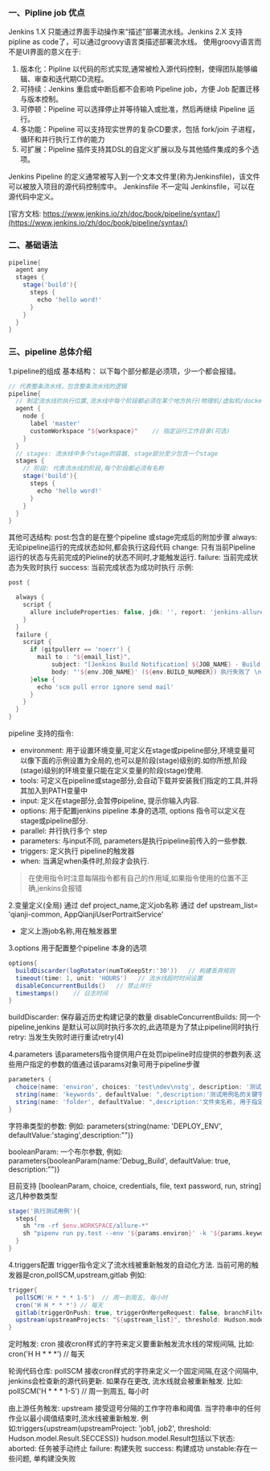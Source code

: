### 一、Pipline job 优点
Jenkins 1.X 只能通过界面手动操作来“描述”部署流水线。Jenkins 2.X 支持 pipline as code了，可以通过groovy语言类描述部署流水线。
使用groovy语言而不是UI界面的意义在于:
1. 版本化：Pipline  以代码的形式实现,通常被检入源代码控制，使得团队能够编辑、审查和迭代期CD流程。
2. 可持续：Jenkins  重启或中断后都不会影响 Pipeline job，方便 Job 配置迁移与版本控制。
3. 可停顿：Pipeline 可以选择停止并等待输入或批准，然后再继续 Pipeline 运行。
4. 多功能：Pipeline 可以支持现实世界的复杂CD要求，包括 fork/join 子进程，循环和并行执行工作的能力
5. 可扩展：Pipeline 插件支持其DSL的自定义扩展以及与其他插件集成的多个选项。

Jenkins Pipeline 的定义通常被写入到一个文本文件里(称为Jenkinsfile)，该文件可以被放入项目的源代码控制库中。
Jenkinsfile 不一定叫 Jenkinsfile，可以在源代码中定义。

[官方文档: https://www.jenkins.io/zh/doc/book/pipeline/syntax/](https://www.jenkins.io/zh/doc/book/pipeline/syntax/)

### 二、基础语法
```groovy
pipeline{
  agent any
  stages {
    stage('build'){
      steps {
        echo 'hello word!'
      }
    }
  }
}
```
### 三、pipeline 总体介绍
1.pipeline的组成
基本结构：
以下每个部分都是必须项，少一个都会报错。
```groovy
// 代表整条流水线，包含整条流水线的逻辑
pipeline{
  // 制定流水线的执行位置,流水线中每个阶段都必须在某个地方执行(物理机/虚拟机/docker容器),agent部分指定具体在哪执行
  agent {
    node {
      label 'master'
      customWorkspace "${workspace}"    // 指定运行工作目录(可选)
    }
  }
  // stages: 流水线中多个stage的容器, stage部分至少包含一个stage
  stages {
    // 阶段: 代表流水线的阶段,每个阶段都必须有名称
    stage('build'){
      steps {
        echo 'hello word!'
      }
    }
  }
}
```
其他可选结构:
post:包含的是在整个pipeline 或stage完成后的附加步骤
  always: 无论pipeline运行的完成状态如何,都会执行这段代码
  change: 只有当前Pipeline运行的状态与先前完成的Pieline的状态不同时,才能触发运行.
  failure: 当前完成状态为失败时执行
  success: 当前完成状态为成功时执行
示例:
```groovy
post {

  always {
    script {
      allure includeProperties: false, jdk: '', report: 'jenkins-allure-report', results: [[path: 'allure-results']]
    }
  }
  failure {
    script {
      if (gitpullerr == 'noerr') {
        mail to : "${email_list}",
            subject: "[Jenkins Build Notification] ${JOB_NAME} - Build # ${BUILD_NUMBER} -构建失败!"
            body: "'${env.JOB_NAME}' (${env.BUILD_NUMBER}) 执行失败了 \n请及时前往 ${env.BUILD_URL} 进行查看"
      }else {
        echo 'scm pull error ignore send mail'
      }
    }
  }
}
```
pipeline 支持的指令:
- environment: 用于设置环境变量,可定义在stage或pipeline部分,环境变量可以像下面的示例设置为全局的,也可以是阶段(stage)级别的.如你所想,阶段(stage)级别的环境变量只能在定义变量的阶段(stage)使用.
- tools: 可定义在pipeline或stage部分,会自动下载并安装我们指定的工具,并将其加入到PATH变量中
- input: 定义在stage部分,会暂停pipeline, 提示你输入内容.
- options: 用于配置jenkins pipeline 本身的选项, options 指令可以定义在stage或pipeline部分.
- parallel: 并行执行多个 step
- parameters: 与input不同, parameters是执行pipeline前传入的一些参数.
- triggers: 定义执行 pipeline的触发器
- when: 当满足when条件时,阶段才会执行.
>在使用指令时注意每隔指令都有自己的作用域,如果指令使用的位置不正确,jenkins会报错

2.变量定义(全局)
通过 def project_name,定义job名称
通过 def upstream_list= 'qianji-common, AppQianjiUserPortraitService'
- 定义上游job名称,用在触发器里

3.options
用于配置整个pipeline 本身的选项
```groovy
options{
  buildDiscarder(logRotator(numToKeepStr:'30'))   // 构建丢弃规则
  timeout(time: 1, unit: 'HOURS')   // 流水线超时时间设置
  disableConcurrentBuilds()   // 禁止并行
  timestamps()    // 日志时间
}
```
buildDiscarder: 保存最近历史构建记录的数量
disableConcurrentBuilds: 同一个pipeline,jenkins 是默认可以同时执行多次的,此选项是为了禁止pipeline同时执行retry: 当发生失败时进行重试retry(4)

4.parameters
该parameters指令提供用户在处罚pipeline时应提供的参数列表.这些用户指定的参数的值通过该params对象可用于pipeline步骤
```groovy
parameters {
  choice(name: 'environ', choices: 'test\ndev\nstg', description: '测试环境, 请选择dev? test? stg?')
  string(name: 'keywords', defaultValue: ",description:'测试用例名的关键字, 用于过滤测试用例'")
  string(name: 'folder', defaultValue: ",description:'文件夹名称, 用于指定具体跑哪个文件夹下的case'")
}
```
字符串类型的参数:
例如: parameters{string(name: 'DEPLOY_ENV', defaultValue:'staging',description:"")}

booleanParam:
一个布尔参数, 例如: parameters{booleanParam(name:'Debug_Build', defaultValue: true, description:"")}

目前支持 [booleanParam, choice, credentials, file, text password, run, string]这几种参数类型

```groovy
stage('执行测试用例'){
  steps{
    sh "rm -rf $env.WORKSPACE/allure-*"
    sh "pipenv run py.test --env '${params.environ}' -k '${params.keywords}'"
  }
}
```

4.triggers配置
trigger指令定义了流水线被重新触发的自动化方法. 当前可用的触发器是cron,pollSCM,upstream,gitlab
例如:
```groovy
trigger{
  pollSCM('H * * * 1-5')  // 周一到周五, 每小时
  cron('H H * * *') // 每天
  gitlab(triggerOnPush: true, triggerOnMergeRequest: false, branchFilterType: 'All')
  upstream(upstreamProjects: "${upstream_list}", threshold: Hudson.model.Result.SUCCESS)
}
```

定时触发: cron
接收cron样式的字符来定义要重新触发流水线的常规间隔, 比如: cron('H H * * *')  // 每天

轮询代码仓库: pollSCM
接收cron样式的字符来定义一个固定间隔,在这个间隔中, jenkins会检查新的源代码更新.
如果存在更改, 流水线就会被重新触发. 比如: pollSCM('H * * * 1-5')  // 周一到周五, 每小时

由上游任务触发: upstream
接受逗号分隔的工作字符串和阈值. 当字符串中的任何作业以最小阈值结束时,流水线被重新触发.
例如:triggers{upstream(upstreamProject: 'job1, job2', threshold: Hudson.model.Result.SECCESS)}
hudson.model.Result包括以下状态:
aborted: 任务被手动终止
failure: 构建失败
success: 构建成功
unstable:存在一些问题, 单构建没失败




















